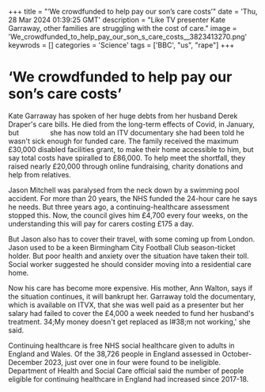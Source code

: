 +++
title = "‘We crowdfunded to help pay our son’s care costs’"
date = 'Thu, 28 Mar 2024 01:39:25 GMT'
description = "Like TV presenter Kate Garraway, other families are struggling with the cost of care."
image = 'We_crowdfunded_to_help_pay_our_son_s_care_costs__3823413270.png'
keywrods =  []
categories = 'Science'
tags = ['BBC', "us", "rape"]
+++

# ‘We crowdfunded to help pay our son’s care costs’

Kate Garraway has spoken of her huge debts from her husband Derek Draper<bb>'s care bills.
He died from the long-term effects of Covid, in January, but                 she has now told an ITV documentary she had been told he wasn't sick enough for funded care.
The family received the maximum £30,000 disabled facilities grant, to make their home accessible to him, but say total costs have spiralled to £86,000.
To help meet the shortfall, they raised nearly £20,000 through online fundraising, charity donations and help from relatives.

Jason Mitchell was paralysed from the neck down by a swimming pool accident.
For more than 20 years, the NHS funded the 24-hour care he says he needs.
But three years ago, a continuing-healthcare assessment stopped this.
Now, the council gives him £4,700 every four weeks, on the understanding this will pay for carers costing £175 a day.

But Jason also has to cover their travel, with some coming up from London.
Jason used to be a keen Birmingham City Football Club season-ticket holder.
But poor health and anxiety over the situation have taken their toll.
Social worker suggested he should consider moving into a residential care home.

Now his care has become more expensive.
His mother, Ann Walton, says if the situation continues, it will bankrupt her.
Garraway told the documentary, which is available on ITVX, that she was well paid as a presenter but her salary had failed to cover the £4,000 a week needed to fund her husband<bb>'s treatment.
34;My money doesn't get replaced as I<bb>#38;m not working,' she said.

Continuing healthcare is free NHS social healthcare given to adults in England and Wales.
Of the 38,726 people in England assessed in October-December 2023, just over one in four were found to be ineligible.
Department of Health and Social Care official said the number of people eligible for continuing healthcare in England had increased since 2017-18.


